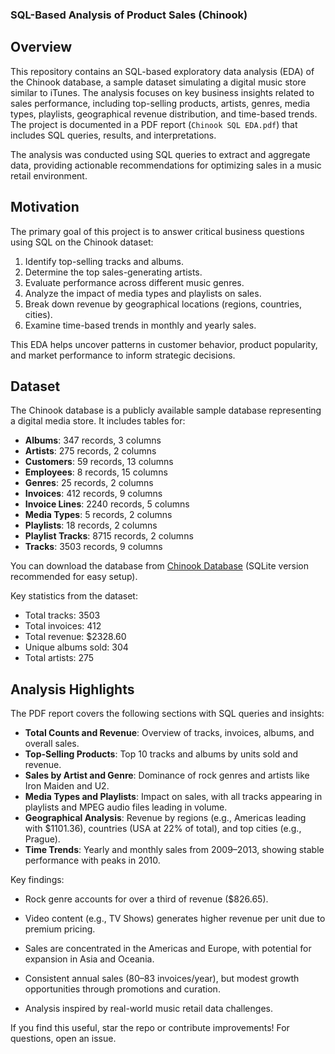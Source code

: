 ### SQL-Based Analysis of Product Sales (Chinook)

## Overview

This repository contains an SQL-based exploratory data analysis (EDA) of the Chinook database, a sample dataset simulating a digital music store similar to iTunes. The analysis focuses on key business insights related to sales performance, including top-selling products, artists, genres, media types, playlists, geographical revenue distribution, and time-based trends. The project is documented in a PDF report (`Chinook SQL EDA.pdf`) that includes SQL queries, results, and interpretations.

The analysis was conducted using SQL queries to extract and aggregate data, providing actionable recommendations for optimizing sales in a music retail environment.

## Motivation

The primary goal of this project is to answer critical business questions using SQL on the Chinook dataset:
1. Identify top-selling tracks and albums.
2. Determine the top sales-generating artists.
3. Evaluate performance across different music genres.
4. Analyze the impact of media types and playlists on sales.
5. Break down revenue by geographical locations (regions, countries, cities).
6. Examine time-based trends in monthly and yearly sales.

This EDA helps uncover patterns in customer behavior, product popularity, and market performance to inform strategic decisions.

## Dataset

The Chinook database is a publicly available sample database representing a digital media store. It includes tables for:
- **Albums**: 347 records, 3 columns
- **Artists**: 275 records, 2 columns
- **Customers**: 59 records, 13 columns
- **Employees**: 8 records, 15 columns
- **Genres**: 25 records, 2 columns
- **Invoices**: 412 records, 9 columns
- **Invoice Lines**: 2240 records, 5 columns
- **Media Types**: 5 records, 2 columns
- **Playlists**: 18 records, 2 columns
- **Playlist Tracks**: 8715 records, 2 columns
- **Tracks**: 3503 records, 9 columns

You can download the database from [Chinook Database](https://www.sqlitetutorial.net/sqlite-sample-database/) (SQLite version recommended for easy setup).

Key statistics from the dataset:
- Total tracks: 3503
- Total invoices: 412
- Total revenue: $2328.60
- Unique albums sold: 304
- Total artists: 275

## Analysis Highlights

The PDF report covers the following sections with SQL queries and insights:

- **Total Counts and Revenue**: Overview of tracks, invoices, albums, and overall sales.
- **Top-Selling Products**: Top 10 tracks and albums by units sold and revenue.
- **Sales by Artist and Genre**: Dominance of rock genres and artists like Iron Maiden and U2.
- **Media Types and Playlists**: Impact on sales, with all tracks appearing in playlists and MPEG audio files leading in volume.
- **Geographical Analysis**: Revenue by regions (e.g., Americas leading with $1101.36), countries (USA at 22% of total), and top cities (e.g., Prague).
- **Time Trends**: Yearly and monthly sales from 2009–2013, showing stable performance with peaks in 2010.

Key findings:
- Rock genre accounts for over a third of revenue ($826.65).
- Video content (e.g., TV Shows) generates higher revenue per unit due to premium pricing.
- Sales are concentrated in the Americas and Europe, with potential for expansion in Asia and Oceania.
- Consistent annual sales (80–83 invoices/year), but modest growth opportunities through promotions and curation.


- Analysis inspired by real-world music retail data challenges.

If you find this useful, star the repo or contribute improvements! For questions, open an issue.
